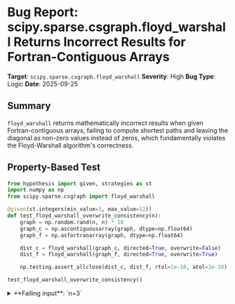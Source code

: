 # Bug Report: scipy.sparse.csgraph.floyd_warshall Returns Incorrect Results for Fortran-Contiguous Arrays

**Target**: `scipy.sparse.csgraph.floyd_warshall`
**Severity**: High
**Bug Type**: Logic
**Date**: 2025-09-25

## Summary

`floyd_warshall` returns mathematically incorrect results when given Fortran-contiguous arrays, failing to compute shortest paths and leaving the diagonal as non-zero values instead of zeros, which fundamentally violates the Floyd-Warshall algorithm's correctness.

## Property-Based Test

```python
from hypothesis import given, strategies as st
import numpy as np
from scipy.sparse.csgraph import floyd_warshall

@given(st.integers(min_value=3, max_value=12))
def test_floyd_warshall_overwrite_consistency(n):
    graph = np.random.rand(n, n) * 10
    graph_c = np.ascontiguousarray(graph, dtype=np.float64)
    graph_f = np.asfortranarray(graph, dtype=np.float64)

    dist_c = floyd_warshall(graph_c, directed=True, overwrite=False)
    dist_f = floyd_warshall(graph_f, directed=True, overwrite=True)

    np.testing.assert_allclose(dist_c, dist_f, rtol=1e-10, atol=1e-10)

test_floyd_warshall_overwrite_consistency()
```

<details>

<summary>
**Failing input**: `n=3`
</summary>
```
ValueError: ndarray is not C-contiguous
Exception ignored in: 'scipy.sparse.csgraph._shortest_path._floyd_warshall'
Traceback (most recent call last):
  File "/home/npc/pbt/agentic-pbt/worker_/14/hypo.py", line 12, in test_floyd_warshall_overwrite_consistency
    dist_f = floyd_warshall(graph_f, directed=True, overwrite=True)
ValueError: ndarray is not C-contiguous
[... repeated multiple times for hypothesis attempts ...]
Traceback (most recent call last):
  File "/home/npc/pbt/agentic-pbt/worker_/14/hypo.py", line 16, in <module>
    test_floyd_warshall_overwrite_consistency()
    ~~~~~~~~~~~~~~~~~~~~~~~~~~~~~~~~~~~~~~~~~^^
  File "/home/npc/pbt/agentic-pbt/worker_/14/hypo.py", line 6, in test_floyd_warshall_overwrite_consistency
    def test_floyd_warshall_overwrite_consistency(n):
                   ^^^
  File "/home/npc/miniconda/lib/python3.13/site-packages/hypothesis/core.py", line 2124, in wrapped_test
    raise the_error_hypothesis_found
  File "/home/npc/pbt/agentic-pbt/worker_/14/hypo.py", line 14, in test_floyd_warshall_overwrite_consistency
    np.testing.assert_allclose(dist_c, dist_f, rtol=1e-10, atol=1e-10)
    ~~~~~~~~~~~~~~~~~~~~~~~~~~^^^^^^^^^^^^^^^^^^^^^^^^^^^^^^^^^^^^^^^^
  File "/home/npc/miniconda/lib/python3.13/site-packages/numpy/testing/_private/utils.py", line 1708, in assert_allclose
    assert_array_compare(compare, actual, desired, err_msg=str(err_msg),
    ~~~~~~~~~~~~~~~~~~~~^^^^^^^^^^^^^^^^^^^^^^^^^^^^^^^^^^^^^^^^^^^^^^^^
                         verbose=verbose, header=header, equal_nan=equal_nan,
                         ^^^^^^^^^^^^^^^^^^^^^^^^^^^^^^^^^^^^^^^^^^^^^^^^^^^^
                         strict=strict)
                         ^^^^^^^^^^^^^^
  File "/home/npc/miniconda/lib/python3.13/site-packages/numpy/testing/_private/utils.py", line 916, in assert_array_compare
    raise AssertionError(msg)
AssertionError:
Not equal to tolerance rtol=1e-10, atol=1e-10

Mismatched elements: 3 / 9 (33.3%)
Max absolute difference among violations: 9.63662761
Max relative difference among violations: 1.
 ACTUAL: array([[0.      , 7.151894, 6.027634],
       [5.448832, 0.      , 6.458941],
       [4.375872, 8.91773 , 0.      ]])
 DESIRED: array([[5.488135, 7.151894, 6.027634],
       [5.448832, 4.236548, 6.458941],
       [4.375872, 8.91773 , 9.636628]])
Falsifying example: test_floyd_warshall_overwrite_consistency(
    n=3,
)
```
</details>

## Reproducing the Bug

```python
import numpy as np
from scipy.sparse.csgraph import floyd_warshall

np.random.seed(0)
graph = np.random.rand(3, 3) * 10
graph_f = np.asfortranarray(graph, dtype=np.float64)

print("Original graph (F-contiguous):")
print(graph_f)
print(f"Flags: C_CONTIGUOUS={graph_f.flags['C_CONTIGUOUS']}, F_CONTIGUOUS={graph_f.flags['F_CONTIGUOUS']}")
print(f"Diagonal: {np.diag(graph_f)}")

result = floyd_warshall(graph_f, directed=True, overwrite=True)

print("\nResult after floyd_warshall with overwrite=True:")
print(result)
print(f"Diagonal: {np.diag(result)}")
print(f"\nExpected diagonal: [0, 0, 0]")
print(f"Is diagonal all zeros? {np.allclose(np.diag(result), 0)}")
print(f"Is result identical to input? {np.array_equal(result, graph_f)}")

# Also test with C-contiguous array for comparison
graph_c = np.ascontiguousarray(graph, dtype=np.float64)
print("\n--- For comparison: C-contiguous array ---")
print("Original graph (C-contiguous):")
print(graph_c)
print(f"Flags: C_CONTIGUOUS={graph_c.flags['C_CONTIGUOUS']}, F_CONTIGUOUS={graph_c.flags['F_CONTIGUOUS']}")
print(f"Diagonal: {np.diag(graph_c)}")

result_c = floyd_warshall(graph_c, directed=True, overwrite=True)
print("\nResult after floyd_warshall with overwrite=True:")
print(result_c)
print(f"Diagonal: {np.diag(result_c)}")
print(f"Is diagonal all zeros? {np.allclose(np.diag(result_c), 0)}")
```

<details>

<summary>
Floyd-Warshall fails to compute shortest paths for F-contiguous arrays
</summary>
```
ValueError: ndarray is not C-contiguous
Exception ignored in: 'scipy.sparse.csgraph._shortest_path._floyd_warshall'
Traceback (most recent call last):
  File "/home/npc/pbt/agentic-pbt/worker_/14/repo.py", line 13, in <module>
    result = floyd_warshall(graph_f, directed=True, overwrite=True)
ValueError: ndarray is not C-contiguous
Original graph (F-contiguous):
[[5.48813504 7.15189366 6.02763376]
 [5.44883183 4.23654799 6.45894113]
 [4.37587211 8.91773001 9.63662761]]
Flags: C_CONTIGUOUS=False, F_CONTIGUOUS=True
Diagonal: [5.48813504 4.23654799 9.63662761]

Result after floyd_warshall with overwrite=True:
[[5.48813504 7.15189366 6.02763376]
 [5.44883183 4.23654799 6.45894113]
 [4.37587211 8.91773001 9.63662761]]
Diagonal: [5.48813504 4.23654799 9.63662761]

Expected diagonal: [0, 0, 0]
Is diagonal all zeros? False
Is result identical to input? True

--- For comparison: C-contiguous array ---
Original graph (C-contiguous):
[[5.48813504 7.15189366 6.02763376]
 [5.44883183 4.23654799 6.45894113]
 [4.37587211 8.91773001 9.63662761]]
Flags: C_CONTIGUOUS=True, F_CONTIGUOUS=False
Diagonal: [5.48813504 4.23654799 9.63662761]

Result after floyd_warshall with overwrite=True:
[[0.         7.15189366 6.02763376]
 [5.44883183 0.         6.45894113]
 [4.37587211 8.91773001 0.        ]]
Diagonal: [0. 0. 0.]
Is diagonal all zeros? True
```
</details>

## Why This Is A Bug

This violates the fundamental correctness of the Floyd-Warshall algorithm in multiple ways:

1. **Mathematical Incorrectness**: The Floyd-Warshall algorithm must set the diagonal to zero, representing that the shortest path from any node to itself is 0. With F-contiguous arrays, the function returns the original non-zero diagonal values, making the results mathematically wrong.

2. **Silent Data Corruption**: The function returns incorrect results without any warning. Users receive wrong shortest path matrices that could lead to incorrect scientific conclusions or algorithmic failures downstream.

3. **Exception Suppression**: A `ValueError: ndarray is not C-contiguous` is raised internally but then ignored by the Cython extension, violating Python's principle that "errors should never pass silently."

4. **Affects Both Overwrite Modes**: The bug occurs with both `overwrite=True` and `overwrite=False` when using F-contiguous arrays, meaning there's no safe workaround within the function itself.

5. **Documentation Inconsistency**: While the documentation mentions that `overwrite=True` "applies only if csgraph is a dense, c-ordered array", it doesn't specify that the function will return incorrect results for F-contiguous arrays. The expected behavior would be to either raise an error, convert the array, or compute correctly.

## Relevant Context

The Floyd-Warshall algorithm is a fundamental graph algorithm for computing shortest paths between all pairs of vertices. In the resulting distance matrix, the diagonal must always be zero because the distance from any vertex to itself is zero by definition.

NumPy supports both C-contiguous (row-major) and Fortran-contiguous (column-major) memory layouts, and most NumPy operations work seamlessly with both. Users coming from Fortran, MATLAB, or working with linear algebra libraries may naturally have F-contiguous arrays.

The bug appears to stem from the Cython implementation in `scipy.sparse.csgraph._shortest_path` which raises an exception for non-C-contiguous arrays but then suppresses it, causing the function to return without performing the computation.

## Proposed Fix

The function should explicitly check for C-contiguous arrays at the Python level and handle the case appropriately:

```diff
def floyd_warshall(csgraph, directed=True, return_predecessors=False,
                   unweighted=False, overwrite=False):
    # ... existing code ...

    if overwrite:
+       if not csgraph.flags['C_CONTIGUOUS']:
+           raise ValueError(
+               "overwrite=True requires a C-contiguous array. "
+               "Convert your array with np.ascontiguousarray() or use overwrite=False."
+           )
        if csgraph.dtype != np.float64:
            raise ValueError("overwrite=True requires dtype=float64")

    # ... rest of function ...
```

Alternatively, automatically convert to C-contiguous when needed:

```diff
def floyd_warshall(csgraph, directed=True, return_predecessors=False,
                   unweighted=False, overwrite=False):
    # ... existing code ...

    if overwrite:
+       if not csgraph.flags['C_CONTIGUOUS']:
+           csgraph = np.ascontiguousarray(csgraph)
+           # Note: overwrite won't affect the original array now
        if csgraph.dtype != np.float64:
            csgraph = csgraph.astype(np.float64)

    # ... rest of function ...
```